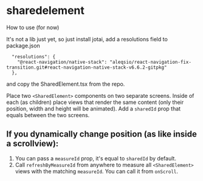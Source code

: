 # sharedelement

How to use (for now)

It's not a lib just yet, so just install jotai, 
add a resolutions field to package.json
```
  "resolutions": {
    "@react-navigation/native-stack": "aleqsio/react-navigation-fix-transition.git#react-navigation-native-stack-v6.6.2-gitpkg"
  },
```
and copy the SharedElement.tsx from the repo.

Place two `<SharedElement>` components on two separate screens.
Inside of each (as children) place views that render the same content (only their position, width and height will be animated).
Add a `sharedId` prop that equals between the two screens.

## If you dynamically change position (as like inside a scrollview):
1. You can pass a `measureId` prop, it's equal to `sharedId` by default.
2. Call `refreshByMeasureId` from anywhere to measure all `<SharedElement>` views with the matching `measureId`. You can call it from `onScroll`.

